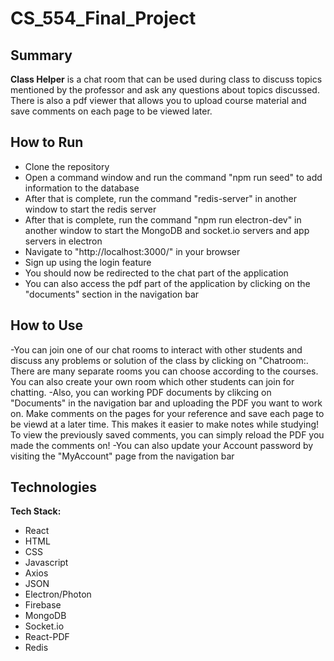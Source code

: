 # CS_554_Final_Project

## Summary

**Class Helper** is a chat room that can be used during class to discuss topics mentioned by the professor and ask any questions about topics discussed. There is also a pdf viewer that allows you to upload course material and save comments on each page to be viewed later.
 
## How to Run
- Clone the repository
- Open a command window and  run the command "npm run seed" to add information to the database
- After that is complete, run the command "redis-server" in another window to start the redis server
- After that is complete, run the command "npm run electron-dev" in another window to start the MongoDB and socket.io servers and app servers in electron
- Navigate to "http://localhost:3000/" in your browser
- Sign up using the login feature
- You should now be redirected to the chat part of the application
- You can also access the pdf part of the application by clicking on the "documents" section in the navigation bar

## How to Use
-You can join one of our chat rooms to interact with other students and discuss any problems or solution of the class by clicking on "Chatroom:. There are many separate rooms you can choose according to the courses. You can also create your own room which other students can join for chatting.
-Also, you can working PDF documents by clikcing on "Documents" in the navigation bar and uploading the PDF you want to work on. Make comments on the pages for your reference and save each page to be viewd at a later time. This makes it easier to make notes while studying! To view the previously saved comments, you can simply reload the PDF you made the comments on!
-You can also update your Account password by visiting the "MyAccount" page from the navigation bar

## Technologies

**Tech Stack:**
- React
- HTML
- CSS
- Javascript
- Axios
- JSON
- Electron/Photon
- Firebase
- MongoDB
- Socket.io
- React-PDF
- Redis
